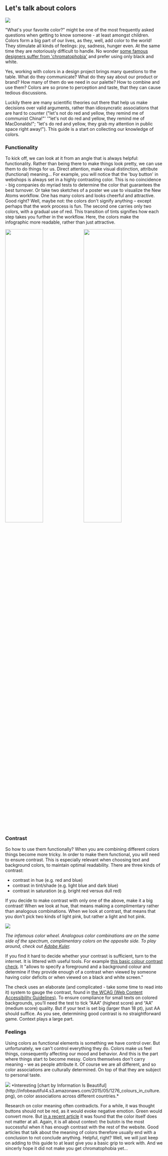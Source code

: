 ## Let's talk about colors

<img src="http://i.imgur.com/REhWprI.jpg">

"What's your favorite color?" might be one of the most frequently asked questions when getting to know someone - at least amongst children. Colors form a big part of our lives, as they, well, add color to the world! They stimulate all kinds of feelings: joy, sadness, hunger even. At the same time they are notoriously difficult to handle. No wonder [some famous designers suffer from 'chromatophobia'](http://designobserver.com/article.php?id=37586) and prefer using only black and white.

Yes, working with colors in a design project brings many questions to the table. What do they communicate? What do they say about our product or brand? How many of them do we need in our palette? How to combine and use them? Colors are so prone to perception and taste, that they can cause tedious discussions.

Luckily there are many scientific theories out there that help us make decisions over valid arguments, rather than idiosyncratic associations that are hard to counter ("let's not do red and yellow, they remind me of communist China!"' '"let's not do red and yellow, they remind me of MacDonalds!"; "let's do red and yellow, they grab my attention in public space right away!").
This guide is a start on collecting our knowledge of  colors.


### Functionality
To kick off, we can look at it from an angle that is always helpful: functionality. Rather than being there to make things look pretty, we can use them to do things for us. Direct attention, make visual distinction, attribute (functional) meaning... For example, you will notice that the 'buy button' in webshops is always set in a highly contrasting color. This is no coincidence - big companies do myriad tests to determine the color that guarantees the best turnover. Or take two sketches of a poster we use to visualize the New Atoms workflow. One has many colors and looks cheerful and attractive. Good right? Well, maybe not: the colors don't signify anything – except perhaps that the work process is fun.
The second one carries only two colors, with a gradual use of red. This transition of tints signifies how each step takes you further in the workflow. Here, the colors make the infographic more readable, rather than just attractive.

<img src="http://i.imgur.com/xR5BJLn.jpg" width="49%">
<img src="http://i.imgur.com/hiytmFg.jpg" width="49%">

### Contrast
So how to use them functionally? When you are combining different colors things become more tricky. In order to make them functional, you will need to ensure contrast. This is especially relevant when choosing text and background colors, to maintain optimal readability. There are three kinds of contrast:

* contrast in hue (e.g. red and blue)
* contrast in tint/shade (e.g. light blue and dark blue)
* contrast in saturation (e.g. bright red versus dull red)

If you decide to make contrast with only one of the above, make it a big contrast! When we look at hue, that means making a complimentary rather than analogous combinations. When we look at contrast, that means that you don't pick two kinds of light pink, but rather a light and hot pink.

<img src="http://i.imgur.com/6iVSiFM.jpg">

*The infamous color wheel. Analogous color combinations are on the same side of the spectrum, complimentary colors on the opposite side. To play around, check out [Adobe Kuler](https://color.adobe.com/).*

If you find it hard to decide whether your contrast is sufficient, turn to the internet. It is littered with useful tools. For example [this basic colour contrast check](https://snook.ca/technical/colour_contrast/colour.html#fg=33FF33,bg=333333). It "allows to specify a foreground and a background colour and determine if they provide enough of a contrast when viewed by someone having color deficits or when viewed on a black and white screen."

The check uses an elaborate (and complicated - take some time to read into it) system to gauge the contrast, found in [the WCAG (Web Content Accessibility Guidelines)](https://www.w3.org/TR/WCAG20). To ensure compliance for small texts on colored backgrounds, you’ll need the test to tick “AAA” (highest score) and “AA” (medium score) quality. But if your text is set big (larger than 18 pt), just AA should suffice. As you see, determining good contrast is no straightforward game. Context plays a large part.

### Feelings
Using colors as functional elements is something we have control over. But unfortunately, we can't control everything they do. Colors make us feel things, consequently affecting our mood and behavior. And this is the part where things start to become messy. Colors themselves don't carry meaning - we as people attribute it. Of course we are all different, and so color associations are culturally determined. On top of that they are subject to personal taste.

<img src="http://infobeautiful4.s3.amazonaws.com/2015/05/1276_colours_in_culture.png">
*Interesting [chart by Information Is Beautiful](http://infobeautiful4.s3.amazonaws.com/2015/05/1276_colours_in_culture.png), on color associations across different countries.*

Research on color meaning often contradicts. For a while, it was thought buttons should not be red, as it would evoke negative emotion. Green would convert more. But [in a recent article](http://conversionxl.com/which-color-converts-the-best/) it was found that the color itself does not matter at all. Again, it is all about context: the butotn is the most successful when it has enough contrast with the rest of the website.
Good articles that talk about the meaning of colors therefore usually end with a conclusion to not conclude anything. Helpful, right? Well, we will just keep on adding to this guide to at least give you a basic grip to work with. And we sincerly hope it did not make you get chromatophobia yet...
